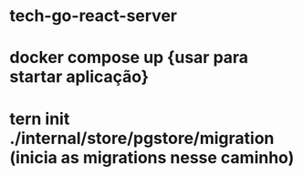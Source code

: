 # tech-go-react-server

# docker compose up {usar para startar aplicação}

# tern init ./internal/store/pgstore/migration (inicia as migrations nesse caminho)
